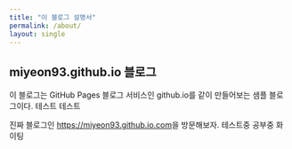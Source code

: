 ```yaml
---
title: "이 블로그 설명서"
permalink: /about/
layout: single
---
```


## miyeon93.github.io 블로그

이 블로그는 GitHub Pages 블로그 서비스인 github.io를 같이 만들어보는 샘플 블로그이다.
테스트 테스트

진짜 블로그인 <https://miyeon93.github.io.com>을 방문해보자.
테스트중 공부중 화이팅
